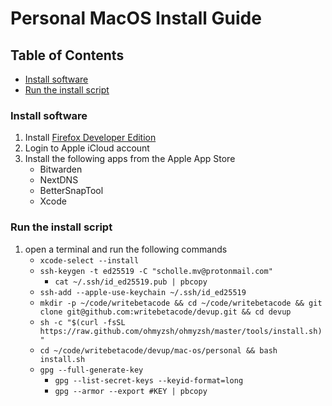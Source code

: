 # Personal MacOS Install Guide

## Table of Contents

- [Install software](#install-software)
- [Run the install script](#run-the-install-script)

### Install software

1. Install [Firefox Developer Edition](https://www.mozilla.org/en-US/firefox/developer/)
1. Login to Apple iCloud account
1. Install the following apps from the Apple App Store
    - Bitwarden
    - NextDNS
    - BetterSnapTool
    - Xcode

### Run the install script

1. open a terminal and run the following commands
    - ```xcode-select --install```
    - ```ssh-keygen -t ed25519 -C "scholle.mv@protonmail.com"```
        - ```cat ~/.ssh/id_ed25519.pub | pbcopy```
	- ```ssh-add --apple-use-keychain ~/.ssh/id_ed25519```
    - ```mkdir -p ~/code/writebetacode && cd ~/code/writebetacode && git clone git@github.com:writebetacode/devup.git && cd devup```
    - ```sh -c "$(curl -fsSL https://raw.github.com/ohmyzsh/ohmyzsh/master/tools/install.sh)"```    
    - ```cd ~/code/writebetacode/devup/mac-os/personal && bash install.sh```
    - ```gpg --full-generate-key```
        - ```gpg --list-secret-keys --keyid-format=long```
        - ```gpg --armor --export #KEY | pbcopy```
